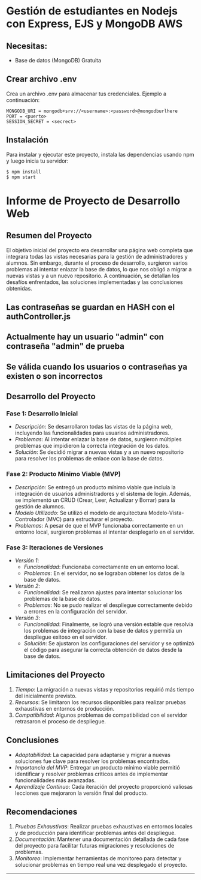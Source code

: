 # Gestión de estudiantes en Nodejs con Express, EJS y MongoDB AWS

## Necesitas:
- Base de datos (MongoDB) Gratuita

## Crear archivo .env
Crea un archivo .env para almacenar tus credenciales. Ejemplo a continuación:

```
MONGODB_URI = mongodb+srv://<username>:<password>@mongodburlhere
PORT = <puerto>
SESSION_SECRET = <secrect>
```

## Instalación
Para instalar y ejecutar este proyecto, instala las dependencias usando npm y luego inicia tu servidor:

```
$ npm install
$ npm start
```

# Informe de Proyecto de Desarrollo Web

## Resumen del Proyecto

El objetivo inicial del proyecto era desarrollar una página web completa que integrara todas las vistas necesarias para la gestión de administradores y alumnos. Sin embargo, durante el proceso de desarrollo, surgieron varios problemas al intentar enlazar la base de datos, lo que nos obligó a migrar a nuevas vistas y a un nuevo repositorio. A continuación, se detallan los desafíos enfrentados, las soluciones implementadas y las conclusiones obtenidas.

## Las contraseñas se guardan en HASH con el authController.js

## Actualmente hay un usuario "admin" con contraseña "admin" de prueba

## Se válida cuando los usuarios o contraseñas ya existen o son incorrectos

## Desarrollo del Proyecto

### Fase 1: Desarrollo Inicial

- *Descripción*: Se desarrollaron todas las vistas de la página web, incluyendo las funcionalidades para usuarios administradores.
- *Problemas*: Al intentar enlazar la base de datos, surgieron múltiples problemas que impidieron la correcta integración de los datos.
- *Solución*: Se decidió migrar a nuevas vistas y a un nuevo repositorio para resolver los problemas de enlace con la base de datos.

### Fase 2: Producto Mínimo Viable (MVP)

- *Descripción*: Se entregó un producto mínimo viable que incluía la integración de usuarios administradores y el sistema de login. Además, se implementó un CRUD (Crear, Leer, Actualizar y Borrar) para la gestión de alumnos.
- *Modelo Utilizado*: Se utilizó el modelo de arquitectura Modelo-Vista-Controlador (MVC) para estructurar el proyecto.
- *Problemas*: A pesar de que el MVP funcionaba correctamente en un entorno local, surgieron problemas al intentar desplegarlo en el servidor.

### Fase 3: Iteraciones de Versiones

- *Versión 1*:
  - *Funcionalidad*: Funcionaba correctamente en un entorno local.
  - *Problemas*: En el servidor, no se lograban obtener los datos de la base de datos.
- *Versión 2*:
  - *Funcionalidad*: Se realizaron ajustes para intentar solucionar los problemas de la base de datos.
  - *Problemas*: No se pudo realizar el despliegue correctamente debido a errores en la configuración del servidor.
- *Versión 3*:
  - *Funcionalidad*: Finalmente, se logró una versión estable que resolvía los problemas de integración con la base de datos y permitía un despliegue exitoso en el servidor.
  - *Solución*: Se ajustaron las configuraciones del servidor y se optimizó el código para asegurar la correcta obtención de datos desde la base de datos.

## Limitaciones del Proyecto

1. *Tiempo*: La migración a nuevas vistas y repositorios requirió más tiempo del inicialmente previsto.
2. *Recursos*: Se limitaron los recursos disponibles para realizar pruebas exhaustivas en entornos de producción.
3. *Compatibilidad*: Algunos problemas de compatibilidad con el servidor retrasaron el proceso de despliegue.

## Conclusiones

- *Adaptabilidad*: La capacidad para adaptarse y migrar a nuevas soluciones fue clave para resolver los problemas encontrados.
- *Importancia del MVP*: Entregar un producto mínimo viable permitió identificar y resolver problemas críticos antes de implementar funcionalidades más avanzadas.
- *Aprendizaje Continuo*: Cada iteración del proyecto proporcionó valiosas lecciones que mejoraron la versión final del producto.

## Recomendaciones

1. *Pruebas Exhaustivas*: Realizar pruebas exhaustivas en entornos locales y de producción para identificar problemas antes del despliegue.
2. *Documentación*: Mantener una documentación detallada de cada fase del proyecto para facilitar futuras migraciones y resoluciones de problemas.
3. *Monitoreo*: Implementar herramientas de monitoreo para detectar y solucionar problemas en tiempo real una vez desplegado el proyecto.

---
